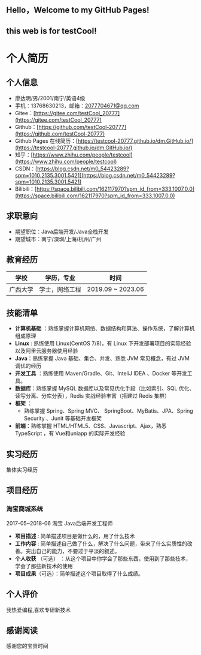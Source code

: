 ## Hello，Welcome to my GitHub Pages!
## this web is for testCool!
# 个人简历

## 个人信息

- 廖达明/男/2001/南宁/英语4级
- 手机：13768630213，邮箱：2077704671@qq.com
- Gitee：[https://gitee.com/testCool_20777](https://gitee.com/testCool_20777)
- Github：[https://github.com/testCool-20777](https://github.com/testCool-20777) 
- Github  Pages 在线简历：[https://testcool-20777.github.io/dm.GitHub.io/](https://testcool-20777.github.io/dm.GitHub.io/) 
- 知乎：[https://www.zhihu.com/people/testcool](https://www.zhihu.com/people/testcool) 
- CSDN：[https://blog.csdn.net/m0_54423289?spm=1010.2135.3001.5421](https://blog.csdn.net/m0_54423289?spm=1010.2135.3001.5421) 
- Bilibili：[https://space.bilibili.com/162117970?spm_id_from=333.1007.0.0](https://space.bilibili.com/162117970?spm_id_from=333.1007.0.0) 

## 求职意向

- 期望职位：Java后端开发/Java全栈开发
- 期望城市：南宁/深圳/上海/杭州/广州

## 教育经历

| 学校     | 学历，专业     | 时间              |
| -------- | -------------- | ----------------- |
| 广西大学 | 学士，网络工程 | 2019.09 ~ 2023.06 |

## 技能清单

- **计算机基础** ：熟练掌握计算机网络、数据结构和算法、操作系统，了解计算机组成原理
- **Linux** : 熟练使用 Linux(CentOS 7/8)，有 Linux 下开发部署项目的实际经验以及阿里云服务器使用经验
- **Java**：熟练掌握 Java 基础、集合、并发、熟悉 JVM 常见概念，有过 JVM 调优的经历
- **开发工具** ：熟练使用 Maven/Gradle、Git、InteliJ IDEA 、Docker 等开发工具。
- **数据库**：熟练掌握 MySQL 数据库以及常见优化手段（比如索引、SQL 优化、读写分离、分库分表），Redis 实战经验丰富（搭建过 Redis 集群）
- **框架** ：
  - 熟练掌握 Spring、Spring MVC、 SpringBoot、MyBatis、JPA、Spring Security 、Junit 等基础开发框架
- **前端**：熟练掌握 HTML/HTML5、CSS、Javascript、Ajax，熟悉 TypeScript ，有 Vue和uniapp 的实际开发经验

## 实习经历

集体实习经历

## 项目经历 

### 淘宝商城系统

2017-05~2018-06  淘宝  Java后端开发工程师

- **项目描述** : 简单描述项目是做什么的，用了什么技术
- **工作内容** : 简单描述自己做了什么，解决了什么问题，带来了什么实质性的改善。突出自己的能力，不要过于平淡的叙述。
- **个人收获** （可选） ：从这个项目中你学会了那些东西，使用到了那些技术，学会了那些新技术的使用
- **项目成果**（可选）：简单描述这个项目取得了什么成绩。

## 个人评价

我热爱编程,喜欢专研新技术

## 感谢阅读

感谢您的宝贵时间

<div style="page-break-after: always;"></div>
        



